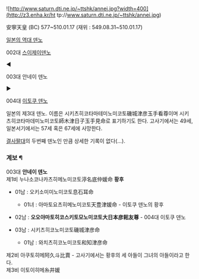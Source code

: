 ![http://www.saturn.dti.ne.jp/~ttshk/annei.jpg?width=400](http://z3.enha.kr/ht
tp://www.saturn.dti.ne.jp/~ttshk/annei.jpg)

安寧天皇 (BC) 577~510.01.17 (재위 : 549.08.31~510.01.17)  

[일본의 역대 덴노](%EC%9D%BC%EB%B3%B8/%EC%99%95%EC%82%AC.md)

002대 [스이제이덴노](%EC%8A%A4%EC%9D%B4%EC%A0%9C%EC%9D%B4%20%EB%8D%B4%EB%85%B8.md)

◀

003대 안네이 덴노

▶

004대 [이토쿠 덴노](%EC%9D%B4%ED%86%A0%EC%BF%A0%20%EB%8D%B4%EB%85%B8.md)

  
일본의 제3대 덴노. 이름은 시키츠히코타마테미노미코토磯城津彦玉手看尊이며 시키츠히코타마데미노미코토師木津日子玉手見命로 표기하기도 한다.
고사기에서는 49세, 일본서기에서는 57세 혹은 67세에 사망한다.

[결사팔대](%EA%B2%B0%EC%82%AC%ED%8C%94%EB%8C%80.md)의 두번째 덴노인 만큼 상세한 기록이
없다(...).

### 계보 ¶

003대 **안네이 덴노**  
제1비 누나소코나카츠히메노미코토渟名底仲媛命 **황후**  

  * 01남 : 오키소미미노미코토息石耳命  

    * 01녀 : 아마토요츠히메노미코토天豊津媛命 - 이토쿠 덴노의 황후  

  * 02남 : **오오야마토히코스키토모노미코토大日本彦耜友尊** \- 004대 이토쿠 덴노  

  * 03남 : 시키츠히코노미코토磯城津彦命  

    * 01남 : 와치츠히코노미코토和知津彦命  

제2비 아쿠토히메阿久斗比賣 - 고사기에서는 황후의 세 아들이 그녀의 아들이라고 한다.  
제3비 이토이히메糸井媛

